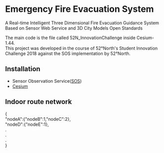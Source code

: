 # Emergency Fire Evacuation System
A Real-time Intelligent Three Dimensional Fire Evacuation Guidance System Based on Sensor Web Service and 3D City Models Open Standards

The main code is the file called 52N_InnovationChallenge inside Cesium-1.44.<br>
This project was developed in the course of 52°North's Student Innovation Challenge 2018 against the SOS implementation by 52°North.<br>


<h2>Installation</h2>
<ul>
<li>Sensor Observation Service(<a href="https://github.com/52north/SOS">SOS</a>)</li>
<li><a href="https://github.com/AnalyticalGraphicsInc/cesium">Cesium</a></li>
</ul>

<h2>Indoor route network</h2>
  {<br>
    "nodeA":{"nodeB":1,"nodeC":2},<br>
    "nodeD":{"nodeE":1},<br>
    .<br>
    .<br>
    .<br>
  }<br>
